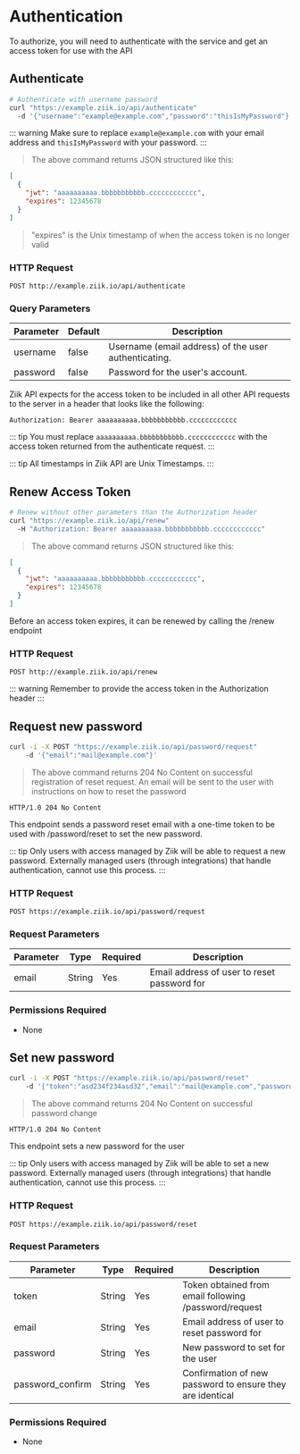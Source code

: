 # Authentication

To authorize, you will need to authenticate with the service and get an access token for use with the API

## Authenticate

```bash
# Authenticate with username password
curl "https://example.ziik.io/api/authenticate"
  -d '{"username":"example@example.com","password":"thisIsMyPassword"}'

```

::: warning
Make sure to replace `example@example.com` with your email address and `thisIsMyPassword` with your password.
:::

> The above command returns JSON structured like this:

```json
[
  {
    "jwt": "aaaaaaaaaa.bbbbbbbbbbb.cccccccccccc",
    "expires": 12345678
  }
]
```

> "expires" is the Unix timestamp of when the access token is no longer valid

### HTTP Request

`POST http://example.ziik.io/api/authenticate`

### Query Parameters

Parameter | Default | Description
--------- | ------- | -----------
username | false | Username (email address) of the user authenticating.
password | false | Password for the user's account.

Ziik API expects for the access token to be included in all other API requests to the server in a header that looks like the following:

`Authorization: Bearer aaaaaaaaaa.bbbbbbbbbbb.cccccccccccc`

::: tip
You must replace <code>aaaaaaaaaa.bbbbbbbbbbb.cccccccccccc</code> with the access token returned from the authenticate request.
:::

::: tip
All timestamps in Ziik API are Unix Timestamps.
:::

## Renew Access Token

```bash
# Renew without other parameters than the Authorization header
curl "https://example.ziik.io/api/renew"
  -H "Authorization: Bearer aaaaaaaaaa.bbbbbbbbbbb.cccccccccccc"

```

> The above command returns JSON structured like this:

```json
[
  {
    "jwt": "aaaaaaaaaa.bbbbbbbbbbb.cccccccccccc",
    "expires": 12345678
  }
]
```

Before an access token expires, it can be renewed by calling the /renew endpoint

### HTTP Request

`POST http://example.ziik.io/api/renew`

::: warning
Remember to provide the access token in the Authorization header
:::

## Request new password

```bash
curl -i -X POST "https://example.ziik.io/api/password/request"
    -d '{"email":"mail@example.com"}'
```

> The above command returns 204 No Content on successful registration of reset request. An email will be sent to the user with instructions on how to reset the password

```http
HTTP/1.0 204 No Content
```

This endpoint sends a password reset email with a one-time token to be used with /password/reset to set the new password.

::: tip
Only users with access managed by Ziik will be able to request a new password. Externally managed users (through integrations) that handle authentication, cannot use this process.
:::

### HTTP Request

`POST https://example.ziik.io/api/password/request`
### Request Parameters

Parameter | Type | Required | Description
--------- | ---- |  ------- | -----------
email | String | Yes | Email address of user to reset password for

### Permissions Required
* None

## Set new password

```bash
curl -i -X POST "https://example.ziik.io/api/password/reset"
    -d '{"token":"asd234f234asd32","email":"mail@example.com","password":"newpassword","password_confirm":"newpassword"}'
```

> The above command returns 204 No Content on successful password change

```http
HTTP/1.0 204 No Content
```

This endpoint sets a new password for the user

::: tip
Only users with access managed by Ziik will be able to set a new password. Externally managed users (through integrations) that handle authentication, cannot use this process.
:::

### HTTP Request

`POST https://example.ziik.io/api/password/reset`
### Request Parameters

Parameter | Type | Required | Description
--------- | ---- |  ------- | -----------
token | String | Yes | Token obtained from email following /password/request
email | String | Yes | Email address of user to reset password for
password | String | Yes | New password to set for the user
password_confirm | String | Yes | Confirmation of new password to ensure they are identical

### Permissions Required
* None
